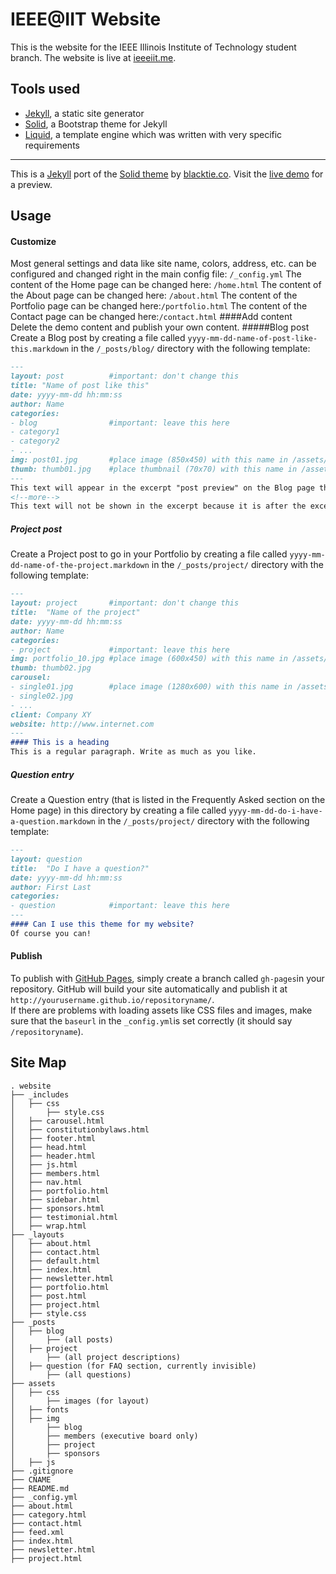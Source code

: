 # IEEE@IIT Website

This is the website for the IEEE Illinois Institute of Technology student branch. The website is live at [ieeeiit.me](http://ieeeiit.me/).

## Tools used

* [Jekyll](http://jekyllrb.com/), a static site generator
* [Solid](https://st4ple.github.io/solid-jekyll/), a Bootstrap theme for Jekyll
* [Liquid](https://github.com/Shopify/liquid/wiki/Liquid-for-Designers), a template engine which was written with very specific requirements

---

This is a [Jekyll](http://jekyllrb.com/) port of the [Solid theme](http://www.blacktie.co/2014/05/solid-multipurpose-theme/) by [blacktie.co](http://www.blacktie.co/). Visit the [live demo](https://st4ple.github.io/solid-jekyll/) for a preview. 


## Usage
#### Customize  
Most general settings and data like site name, colors, address, etc. can be configured and changed right in the main config file: `/_config.yml`
The content of the Home page can be changed here: `/home.html`
The content of the About page can be changed here: `/about.html`
The content of the Portfolio page can be changed here:`/portfolio.html`
The content of the Contact page can be changed here:`/contact.html`
####Add content  
Delete the demo content and publish your own content.
#####Blog post
Create a Blog post by creating a file called `yyyy-mm-dd-name-of-post-like-this.markdown` in the `/_posts/blog/` directory with the following template:
```markdown
---
layout: post          #important: don't change this
title: "Name of post like this"
date: yyyy-mm-dd hh:mm:ss
author: Name
categories:
- blog                #important: leave this here
- category1
- category2
- ...
img: post01.jpg       #place image (850x450) with this name in /assets/img/blog/
thumb: thumb01.jpg    #place thumbnail (70x70) with this name in /assets/img/blog/thumbs/
---
This text will appear in the excerpt "post preview" on the Blog page that lists all the posts.
<!--more-->
This text will not be shown in the excerpt because it is after the excerpt separator.
```
##### Project post
Create a Project post to go in your Portfolio by creating a file called `yyyy-mm-dd-name-of-the-project.markdown` in the `/_posts/project/` directory with the following template:
```markdown
---
layout: project       #important: don't change this
title:  "Name of the project"
date: yyyy-mm-dd hh:mm:ss
author: Name
categories:
- project             #important: leave this here
img: portfolio_10.jpg #place image (600x450) with this name in /assets/img/project/
thumb: thumb02.jpg
carousel:
- single01.jpg        #place image (1280x600) with this name in /assets/img/project/carousel/
- single02.jpg  
- ...
client: Company XY
website: http://www.internet.com
---
#### This is a heading
This is a regular paragraph. Write as much as you like.
```
##### Question entry
Create a Question entry (that is listed in the Frequently Asked section on the Home page) in this directory by creating a file called `yyyy-mm-dd-do-i-have-a-question.markdown` in the `/_posts/project/` directory with the following template:
```markdown
---
layout: question
title:  "Do I have a question?"
date: yyyy-mm-dd hh:mm:ss
author: First Last
categories:
- question            #important: leave this here
---
#### Can I use this theme for my website?
Of course you can!
```
#### Publish
To publish with [GitHub Pages](https://pages.github.com/), simply create a branch called `gh-pages`in your repository. GitHub will build your site automatically and publish it at `http://yourusername.github.io/repositoryname/`.  
If there are problems with loading assets like CSS files and images, make sure that the `baseurl` in the `_config.yml`is set correctly (it should say `/repositoryname`).

## Site Map
```
. website
├── _includes
│   ├── css
│       ├── style.css
│   ├── carousel.html
│   ├── constitutionbylaws.html
│   ├── footer.html
│   ├── head.html
│   ├── header.html
│   ├── js.html
│   ├── members.html
│   ├── nav.html
│   ├── portfolio.html
│   ├── sidebar.html
│   ├── sponsors.html
│   ├── testimonial.html
│   ├── wrap.html
├── _layouts
│   ├── about.html
│   ├── contact.html
│   ├── default.html
│   ├── index.html
│   ├── newsletter.html
│   ├── portfolio.html
│   ├── post.html
│   ├── project.html
│   ├── style.css
├── _posts
│   ├── blog
│       ├── (all posts)
│   ├── project
│       ├── (all project descriptions)
│   ├── question (for FAQ section, currently invisible)
│       ├── (all questions)
├── assets
│   ├── css
│       ├── images (for layout)
│   ├── fonts
│   ├── img
│       ├── blog
│       ├── members (executive board only)
│       ├── project
│       ├── sponsors
│   ├── js
├── .gitignore
├── CNAME
├── README.md
├── _config.yml
├── about.html
├── category.html
├── contact.html
├── feed.xml
├── index.html
├── newsletter.html
├── project.html

```
